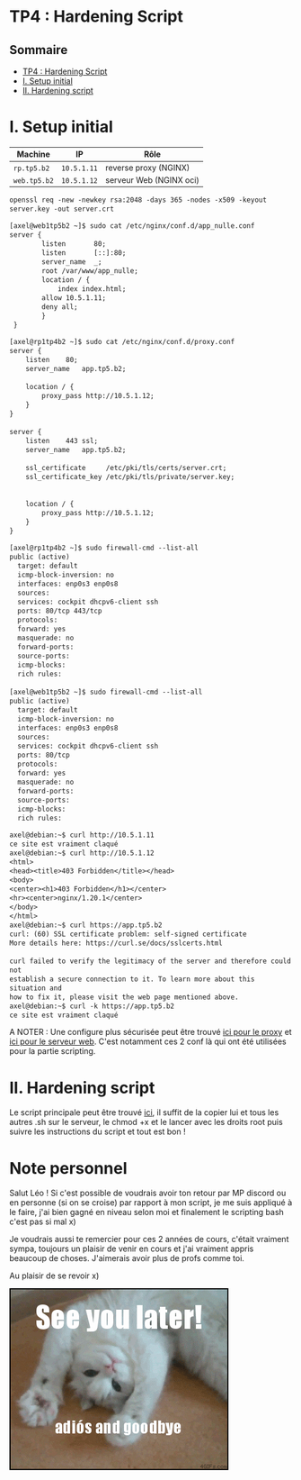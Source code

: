 # TP4 : Hardening Script

## Sommaire

- [TP4 : Hardening Script](#tp4--hardening-script)
- [I. Setup initial](#i-setup-initial)
- [II. Hardening script](#ii-hardening-script)

# I. Setup initial

| Machine      | IP          | Rôle                       |
| ------------ | ----------- | -------------------------- |
| `rp.tp5.b2`  | `10.5.1.11` | reverse proxy (NGINX)      |
| `web.tp5.b2` | `10.5.1.12` | serveur Web (NGINX oci) |

```
openssl req -new -newkey rsa:2048 -days 365 -nodes -x509 -keyout server.key -out server.crt
```

```
[axel@web1tp5b2 ~]$ sudo cat /etc/nginx/conf.d/app_nulle.conf
server {
        listen       80;
        listen       [::]:80;
        server_name  _;
        root /var/www/app_nulle;
        location / {
            index index.html;
	    allow 10.5.1.11;
	    deny all;
        }
 }
```

```
[axel@rp1tp4b2 ~]$ sudo cat /etc/nginx/conf.d/proxy.conf
server {
    listen    80;
    server_name   app.tp5.b2;

    location / {
        proxy_pass http://10.5.1.12;
    }
}

server {
    listen    443 ssl;
    server_name   app.tp5.b2;

    ssl_certificate     /etc/pki/tls/certs/server.crt;
    ssl_certificate_key /etc/pki/tls/private/server.key;


    location / {
        proxy_pass http://10.5.1.12;
    }
} 
```

```
[axel@rp1tp4b2 ~]$ sudo firewall-cmd --list-all
public (active)
  target: default
  icmp-block-inversion: no
  interfaces: enp0s3 enp0s8
  sources: 
  services: cockpit dhcpv6-client ssh
  ports: 80/tcp 443/tcp
  protocols: 
  forward: yes
  masquerade: no
  forward-ports: 
  source-ports: 
  icmp-blocks: 
  rich rules: 

[axel@web1tp5b2 ~]$ sudo firewall-cmd --list-all
public (active)
  target: default
  icmp-block-inversion: no
  interfaces: enp0s3 enp0s8
  sources: 
  services: cockpit dhcpv6-client ssh
  ports: 80/tcp
  protocols: 
  forward: yes
  masquerade: no
  forward-ports: 
  source-ports: 
  icmp-blocks: 
  rich rules:
```

```
axel@debian:~$ curl http://10.5.1.11
ce site est vraiment claqué
axel@debian:~$ curl http://10.5.1.12
<html>
<head><title>403 Forbidden</title></head>
<body>
<center><h1>403 Forbidden</h1></center>
<hr><center>nginx/1.20.1</center>
</body>
</html>
axel@debian:~$ curl https://app.tp5.b2
curl: (60) SSL certificate problem: self-signed certificate
More details here: https://curl.se/docs/sslcerts.html

curl failed to verify the legitimacy of the server and therefore could not
establish a secure connection to it. To learn more about this situation and
how to fix it, please visit the web page mentioned above.
axel@debian:~$ curl -k https://app.tp5.b2
ce site est vraiment claqué
```

A NOTER : Une configure plus sécurisée peut être trouvé [ici pour le proxy](./proxy.conf.secure) et [ici pour le serveur web](./nginx.conf.secure). C'est notamment ces 2 conf là qui ont été utilisées pour la partie scripting.

# II. Hardening script

Le script principale peut être trouvé [ici](./main.sh), il suffit de la copier lui et tous les autres .sh sur le serveur, le chmod +x et le lancer avec les droits root puis suivre les instructions du script et tout est bon ! 


# Note personnel

Salut Léo ! Si c'est possible de voudrais avoir ton retour par MP discord ou en personne (si on se croise) par rapport à mon script, je me suis appliqué à le faire, j'ai bien gagné en niveau selon moi et finalement le scripting bash c'est pas si mal x)

Je voudrais aussi te remercier pour ces 2 années de cours, c'était vraiment sympa, toujours un plaisir de venir en cours et j'ai vraiment appris beaucoup de choses.
J'aimerais avoir plus de profs comme toi.

Au plaisir de se revoir x)

![Goodbye](./giphy.gif)